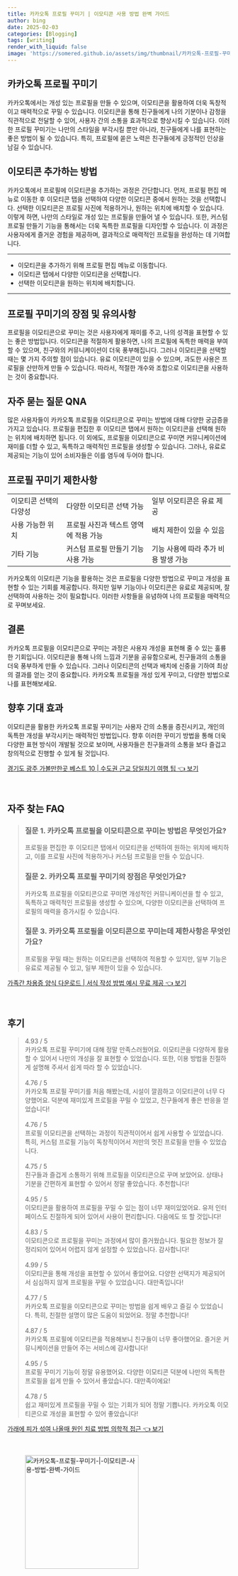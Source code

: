 ```yaml
---
title: 카카오톡 프로필 꾸미기 | 이모티콘 사용 방법 완벽 가이드
author: bing
date: 2025-02-03
categories: [Blogging]
tags: [writing]
render_with_liquid: false
image: 'https://somered.github.io/assets/img/thumbnail/카카오톡-프로필-꾸미기-|-이모티콘-사용-방법-완벽-가이드.webp'
---
```



<h2 id='카카오톡_프로필_꾸미기'>카카오톡 프로필 꾸미기</h2>

<p>카카오톡에서는 개성 있는 프로필을 만들 수 있으며, 이모티콘을 활용하여 더욱 독창적이고 매력적으로 꾸밀 수 있습니다. 이모티콘을 통해 친구들에게 나의 기분이나 감정을 직관적으로 전달할 수 있어, 사용자 간의 소통을 효과적으로 향상시킬 수 있습니다. 이러한 프로필 꾸미기는 나만의 스타일을 부각시킬 뿐만 아니라, 친구들에게 나를 표현하는 좋은 방법이 될 수 있습니다. 특히, 프로필에 쏟은 노력은 친구들에게 긍정적인 인상을 남길 수 있습니다.</p>

<h2 id='이모티콘_추가_하는_방법'>이모티콘 추가하는 방법</h2>

<p>카카오톡에서 프로필에 이모티콘을 추가하는 과정은 간단합니다. 먼저, 프로필 편집 메뉴로 이동한 후 이모티콘 탭을 선택하여 다양한 이모티콘 중에서 원하는 것을 선택합니다. 선택한 이모티콘은 프로필 사진에 적용하거나, 원하는 위치에 배치할 수 있습니다. 이렇게 하면, 나만의 스타일로 개성 있는 프로필을 만들어 낼 수 있습니다. 또한, 커스텀 프로필 만들기 기능을 통해서는 더욱 독특한 프로필을 디자인할 수 있습니다. 이 과정은 사용자에게 즐거운 경험을 제공하며, 결과적으로 매력적인 프로필을 완성하는 데 기여합니다.</p>

<hr />

<ul>
    <li>이모티콘을 추가하기 위해 프로필 편집 메뉴로 이동합니다.</li>
    <li>이모티콘 탭에서 다양한 이모티콘을 선택합니다.</li>
    <li>선택한 이모티콘을 원하는 위치에 배치합니다.</li>
</ul>

<hr />

<h2 id='프로필_꾸미기_장점_및_유의사항'>프로필 꾸미기의 장점 및 유의사항</h2>

<p>프로필을 이모티콘으로 꾸미는 것은 사용자에게 재미를 주고, 나의 성격을 표현할 수 있는 좋은 방법입니다. 이모티콘을 적절하게 활용하면, 나의 프로필에 독특한 매력을 부여할 수 있으며, 친구와의 커뮤니케이션이 더욱 풍부해집니다. 그러나 이모티콘을 선택할 때는 몇 가지 주의할 점이 있습니다. 유료 이모티콘이 있을 수 있으며, 과도한 사용은 프로필을 산만하게 만들 수 있습니다. 따라서, 적절한 개수와 조합으로 이모티콘을 사용하는 것이 중요합니다.</p>

<h2 id='자주_묻는_질문_QNA'>자주 묻는 질문 QNA</h2>

<p>많은 사용자들이 카카오톡 프로필을 이모티콘으로 꾸미는 방법에 대해 다양한 궁금증을 가지고 있습니다. 프로필을 편집한 후 이모티콘 탭에서 원하는 이모티콘을 선택해 원하는 위치에 배치하면 됩니다. 이 외에도, 프로필을 이모티콘으로 꾸미면 커뮤니케이션에 재미를 더할 수 있고, 독특하고 매력적인 프로필을 생성할 수 있습니다. 그러나, 유료로 제공되는 기능이 있어 소비자들은 이를 염두에 두어야 합니다.</p>

<h2 id='프로필_꾸미기_제한사항'>프로필 꾸미기 제한사항</h2>

<table>
    <tr>
        <td>이모티콘 선택의 다양성</td>
        <td>다양한 이모티콘 선택 가능</td>
        <td>일부 이모티콘은 유료 제공</td>
    </tr>
    <tr>
        <td>사용 가능한 위치</td>
        <td>프로필 사진과 텍스트 영역에 적용 가능</td>
        <td>배치 제한이 있을 수 있음</td>
    </tr>
    <tr>
        <td>기타 기능</td>
        <td>커스텀 프로필 만들기 기능 사용 가능</td>
        <td>기능 사용에 따라 추가 비용 발생 가능</td>
    </tr>
</table>

<p>카카오톡의 이모티콘 기능을 활용하는 것은 프로필을 다양한 방법으로 꾸미고 개성을 표현할 수 있는 기회를 제공합니다. 하지만 일부 기능이나 이모티콘은 유료로 제공되며, 잘 선택하여 사용하는 것이 필요합니다. 이러한 사항들을 유념하여 나의 프로필을 매력적으로 꾸며보세요.</p>

<h2 id='결론'>결론</h2>

<p>카카오톡 프로필을 이모티콘으로 꾸미는 과정은 사용자 개성을 표현해 줄 수 있는 훌륭한 기회입니다. 이모티콘을 통해 나의 느낌과 기분을 공유함으로써, 친구들과의 소통을 더욱 풍부하게 만들 수 있습니다. 그러나 이모티콘의 선택과 배치에 신중을 기하여 최상의 결과를 얻는 것이 중요합니다. 카카오톡 프로필을 개성 있게 꾸미고, 다양한 방법으로 나를 표현해보세요.</p>

<h2 id='향후_기대_효과'>향후 기대 효과</h2>

<p>이모티콘을 활용한 카카오톡 프로필 꾸미기는 사용자 간의 소통을 증진시키고, 개인의 독특한 개성을 부각시키는 매력적인 방법입니다. 향후 이러한 꾸미기 방법을 통해 더욱 다양한 표현 방식이 개발될 것으로 보이며, 사용자들은 친구들과의 소통을 보다 즐겁고 창의적으로 진행할 수 있게 될 것입니다.</p>


<p><a class="click-button" title="경기도 광주 가볼만한곳 베스트 10 | 수도권 근교 당일치기 여행 팁" href="https://somered.github.io/posts/%EA%B2%BD%EA%B8%B0%EB%8F%84-%EA%B4%91%EC%A3%BC-%EA%B0%80%EB%B3%BC%EB%A7%8C%ED%95%9C%EA%B3%B3-%EB%B2%A0%EC%8A%A4%ED%8A%B8-10-%EC%88%98%EB%8F%84%EA%B6%8C-%EA%B7%BC%EA%B5%90-%EB%8B%B9%EC%9D%BC%EC%B9%98%EA%B8%B0-%EC%97%AC%ED%96%89-%ED%8C%81/" rel="dofollow">경기도 광주 가볼만한곳 베스트 10 | 수도권 근교 당일치기 여행 팁 👈 보기</a></p><br>
<h2 id='자주_찾는_FAQ'>자주 찾는 FAQ</h2>
<div itemscope="" itemtype="https://schema.org/FAQPage"> 
<blockquote> 
<div itemscope="" itemprop="mainEntity" itemtype="https://schema.org/Question"> 
<h3 itemprop="name">질문 1. 카카오톡 프로필을 이모티콘으로 꾸미는 방법은 무엇인가요?</h3> 
<div itemscope="" itemprop="acceptedAnswer" itemtype="https://schema.org/Answer"> 
<span itemprop="text"> 
<p>프로필을 편집한 후 이모티콘 탭에서 이모티콘을 선택하여 원하는 위치에 배치하고, 이를 프로필 사진에 적용하거나 커스텀 프로필을 만들 수 있습니다.</p> 
</span> 
</div> 
</div> 
<div itemscope="" itemprop="mainEntity" itemtype="https://schema.org/Question"> 
<h3 itemprop="name">질문 2. 카카오톡 프로필 꾸미기의 장점은 무엇인가요?</h3> 
<div itemscope="" itemprop="acceptedAnswer" itemtype="https://schema.org/Answer"> 
<span itemprop="text"> 
<p>카카오톡 프로필을 이모티콘으로 꾸미면 개성적인 커뮤니케이션을 할 수 있고, 독특하고 매력적인 프로필을 생성할 수 있으며, 다양한 이모티콘을 선택하여 프로필의 매력을 증가시킬 수 있습니다.</p> 
</span> 
</div> 
</div> 
<div itemscope="" itemprop="mainEntity" itemtype="https://schema.org/Question"> 
<h3 itemprop="name">질문 3. 카카오톡 프로필을 이모티콘으로 꾸미는데 제한사항은 무엇인가요?</h3> 
<div itemscope="" itemprop="acceptedAnswer" itemtype="https://schema.org/Answer"> 
<span itemprop="text"> 
<p>프로필을 꾸밀 때는 원하는 이모티콘을 선택하여 적용할 수 있지만, 일부 기능은 유료로 제공될 수 있고, 일부 제한이 있을 수 있습니다.</p> 
</span> 
</div> 
</div> 
</blockquote> 
</div>
<p><a class="click-button" title="가족간 차용증 양식 다운로드 | 서식 작성 방법 예시 무료 제공" href="https://somered.github.io/posts/%EA%B0%80%EC%A1%B1%EA%B0%84-%EC%B0%A8%EC%9A%A9%EC%A6%9D-%EC%96%91%EC%8B%9D-%EB%8B%A4%EC%9A%B4%EB%A1%9C%EB%93%9C-%EC%84%9C%EC%8B%9D-%EC%9E%91%EC%84%B1-%EB%B0%A9%EB%B2%95-%EC%98%88%EC%8B%9C-%EB%AC%B4%EB%A3%8C-%EC%A0%9C%EA%B3%B5/" rel="dofollow">가족간 차용증 양식 다운로드 | 서식 작성 방법 예시 무료 제공 👈 보기</a></p><br>
<h2 id='후기'>후기</h2>
<div itemscope itemtype="https://schema.org/Product">
  <blockquote>
  <div itemprop="review" itemscope itemtype="https://schema.org/Review">
      <div itemprop="reviewRating" itemscope itemtype="https://schema.org/Rating"> <span itemprop="ratingValue">4.93</span> / <span itemprop="bestRating">5</span> </div>
      <span itemprop="reviewBody">카카오톡 프로필 꾸미기에 대해 정말 만족스러웠어요. 이모티콘을 다양하게 활용할 수 있어서 나만의 개성을 잘 표현할 수 있었습니다. 또한, 이용 방법을 친절하게 설명해 주셔서 쉽게 따라 할 수 있었습니다.</span>
  </div>
  <br>
  <div itemprop="review" itemscope itemtype="https://schema.org/Review">
      <div itemprop="reviewRating" itemscope itemtype="https://schema.org/Rating"> <span itemprop="ratingValue">4.76</span> / <span itemprop="bestRating">5</span> </div>
      <span itemprop="reviewBody">카카오톡 프로필 꾸미기를 처음 해봤는데, 시설이 깔끔하고 이모티콘이 너무 다양했어요. 덕분에 재미있게 프로필을 꾸밀 수 있었고, 친구들에게 좋은 반응을 얻었습니다!</span>
  </div>
  <br>
  <div itemprop="review" itemscope itemtype="https://schema.org/Review">
      <div itemprop="reviewRating" itemscope itemtype="https://schema.org/Rating"> <span itemprop="ratingValue">4.76</span> / <span itemprop="bestRating">5</span> </div>
      <span itemprop="reviewBody">프로필 이모티콘을 선택하는 과정이 직관적이어서 쉽게 사용할 수 있었습니다. 특히, 커스텀 프로필 기능이 독창적이어서 저만의 멋진 프로필을 만들 수 있었습니다.</span>
  </div>
  <br>
  <div itemprop="review" itemscope itemtype="https://schema.org/Review">
      <div itemprop="reviewRating" itemscope itemtype="https://schema.org/Rating"> <span itemprop="ratingValue">4.75</span> / <span itemprop="bestRating">5</span> </div>
      <span itemprop="reviewBody">친구들과 즐겁게 소통하기 위해 프로필을 이모티콘으로 꾸며 보았어요. 상태나 기분을 간편하게 표현할 수 있어서 정말 좋았습니다. 추천합니다!</span>
  </div>
  <br>
  <div itemprop="review" itemscope itemtype="https://schema.org/Review">
      <div itemprop="reviewRating" itemscope itemtype="https://schema.org/Rating"> <span itemprop="ratingValue">4.95</span> / <span itemprop="bestRating">5</span> </div>
      <span itemprop="reviewBody">이모티콘을 활용하여 프로필을 꾸밀 수 있는 점이 너무 재미있었어요. 유저 인터페이스도 친절하게 되어 있어서 사용이 편리합니다. 다음에도 또 할 것입니다!</span>
  </div>
  <br>
  <div itemprop="review" itemscope itemtype="https://schema.org/Review">
      <div itemprop="reviewRating" itemscope itemtype="https://schema.org/Rating"> <span itemprop="ratingValue">4.83</span> / <span itemprop="bestRating">5</span> </div>
      <span itemprop="reviewBody">이모티콘으로 프로필을 꾸미는 과정에서 많이 즐거웠습니다. 필요한 정보가 잘 정리되어 있어서 어렵지 않게 설정할 수 있었습니다. 감사합니다!</span>
  </div>
  <br>
  <div itemprop="review" itemscope itemtype="https://schema.org/Review">
      <div itemprop="reviewRating" itemscope itemtype="https://schema.org/Rating"> <span itemprop="ratingValue">4.99</span> / <span itemprop="bestRating">5</span> </div>
      <span itemprop="reviewBody">이모티콘을 통해 개성을 표현할 수 있어서 좋았어요. 다양한 선택지가 제공되어서 심심하지 않게 프로필을 꾸밀 수 있었습니다. 대만족입니다!</span>
  </div>
  <br>
  <div itemprop="review" itemscope itemtype="https://schema.org/Review">
      <div itemprop="reviewRating" itemscope itemtype="https://schema.org/Rating"> <span itemprop="ratingValue">4.77</span> / <span itemprop="bestRating">5</span> </div>
      <span itemprop="reviewBody">카카오톡 프로필을 이모티콘으로 꾸미는 방법을 쉽게 배우고 즐길 수 있었습니다. 특히, 친절한 설명이 많은 도움이 되었어요. 정말 추천합니다!</span>
  </div>
  <br>
  <div itemprop="review" itemscope itemtype="https://schema.org/Review">
      <div itemprop="reviewRating" itemscope itemtype="https://schema.org/Rating"> <span itemprop="ratingValue">4.87</span> / <span itemprop="bestRating">5</span> </div>
      <span itemprop="reviewBody">카카오톡 프로필에 이모티콘을 적용해보니 친구들이 너무 좋아했어요. 즐거운 커뮤니케이션을 만들어 주는 서비스에 감사합니다!</span>
  </div>
  <br>
  <div itemprop="review" itemscope itemtype="https://schema.org/Review">
      <div itemprop="reviewRating" itemscope itemtype="https://schema.org/Rating"> <span itemprop="ratingValue">4.95</span> / <span itemprop="bestRating">5</span> </div>
      <span itemprop="reviewBody">프로필 꾸미기 기능이 정말 유용했어요. 다양한 이모티콘 덕분에 나만의 독특한 프로필을 쉽게 만들 수 있어서 좋았습니다. 대만족이에요!</span>
  </div>
  <br>
  <div itemprop="review" itemscope itemtype="https://schema.org/Review">
      <div itemprop="reviewRating" itemscope itemtype="https://schema.org/Rating"> <span itemprop="ratingValue">4.78</span> / <span itemprop="bestRating">5</span> </div>
      <span itemprop="reviewBody">쉽고 재미있게 프로필을 꾸밀 수 있는 기회가 되어 정말 기쁩니다. 카카오톡 이모티콘으로 개성을 표현할 수 있어 좋았습니다!</span>
  </div>
  </blockquote>
</div>
<p><a class="click-button" title="가래에 피가 섞여 나올때 원인 치료 방법 의학적 접근" href="https://somered.github.io/posts/%EA%B0%80%EB%9E%98%EC%97%90-%ED%94%BC%EA%B0%80-%EC%84%9E%EC%97%AC-%EB%82%98%EC%98%AC%EB%95%8C-%EC%9B%90%EC%9D%B8-%EC%B9%98%EB%A3%8C-%EB%B0%A9%EB%B2%95-%EC%9D%98%ED%95%99%EC%A0%81-%EC%A0%91%EA%B7%BC/" rel="dofollow">가래에 피가 섞여 나올때 원인 치료 방법 의학적 접근 👈 보기</a></p><br>
<figure class="image"><img src="https://somered.github.io/assets/img/thumbnail/카카오톡-프로필-꾸미기-|-이모티콘-사용-방법-완벽-가이드.webp" alt="카카오톡-프로필-꾸미기-|-이모티콘-사용-방법-완벽-가이드" width="256" height="256"></figure>